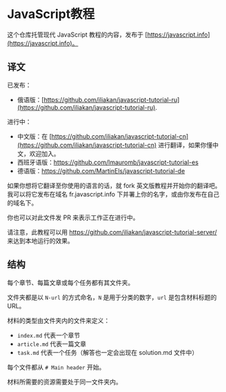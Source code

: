 
# JavaScript教程

这个仓库托管现代 JavaScript 教程的内容，发布于 [https://javascript.info](https://javascript.info)。

## 译文

已发布：
- 俄语版：[https://github.com/iliakan/javascript-tutorial-ru](https://github.com/iliakan/javascript-tutorial-ru).

进行中：
- 中文版：在 [https://github.com/iliakan/javascript-tutorial-cn](https://github.com/iliakan/javascript-tutorial-cn) 进行翻译，如果你懂中文，欢迎加入。
- 西班牙语版：https://github.com/lmauromb/javascript-tutorial-es
- 德语版：https://github.com/MartinEls/javascript-tutorial-de

如果你想将它翻译至你使用的语言的话，就 fork 英文版教程并开始你的翻译吧。我可以将它发布在域名 fr.javascript.info 下并署上你的名字，或由你发布在自己的域名下。

你也可以对此文件发 PR 来表示工作正在进行中。

请注意，此教程可以用 <https://github.com/iliakan/javascript-tutorial-server/> 来达到本地运行的效果。

## 结构

每个章节、每篇文章或每个任务都有其文件夹。

文件夹都是以 `N-url` 的方式命名，`N` 是用于分类的数字，`url` 是包含材料标题的 URL。

材料的类型由文件夹内的文件来定义：

  - `index.md` 代表一个章节
  - `article.md` 代表一篇文章
  - `task.md` 代表一个任务（解答也一定会出现在 solution.md 文件中）

每个文件都从 `# Main header` 开始。

材料所需要的资源需要处于同一文件夹内。

